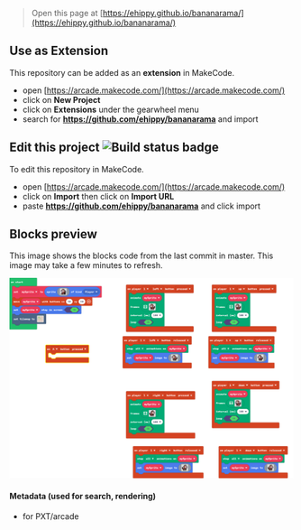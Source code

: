  


> Open this page at [https://ehippy.github.io/bananarama/](https://ehippy.github.io/bananarama/)

## Use as Extension

This repository can be added as an **extension** in MakeCode.

* open [https://arcade.makecode.com/](https://arcade.makecode.com/)
* click on **New Project**
* click on **Extensions** under the gearwheel menu
* search for **https://github.com/ehippy/bananarama** and import

## Edit this project ![Build status badge](https://github.com/ehippy/bananarama/workflows/MakeCode/badge.svg)

To edit this repository in MakeCode.

* open [https://arcade.makecode.com/](https://arcade.makecode.com/)
* click on **Import** then click on **Import URL**
* paste **https://github.com/ehippy/bananarama** and click import

## Blocks preview

This image shows the blocks code from the last commit in master.
This image may take a few minutes to refresh.

![A rendered view of the blocks](https://github.com/ehippy/bananarama/raw/master/.github/makecode/blocks.png)

#### Metadata (used for search, rendering)

* for PXT/arcade
<script src="https://makecode.com/gh-pages-embed.js"></script><script>makeCodeRender("{{ site.makecode.home_url }}", "{{ site.github.owner_name }}/{{ site.github.repository_name }}");</script>
